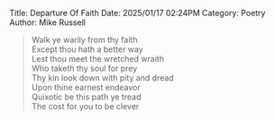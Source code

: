 Title: Departure Of Faith
Date: 2025/01/17 02:24PM
Category: Poetry
Author: Mike Russell

> Walk ye warily from thy faith<br>
> Except thou hath a better way<br>
> Lest thou meet the wretched wraith<br>
> Who taketh thy soul for prey<br>
> Thy kin look down with pity and dread<br>
> Upon thine earnest endeavor<br>
> Quixotic be this path ye tread<br>
> The cost for you to be clever
